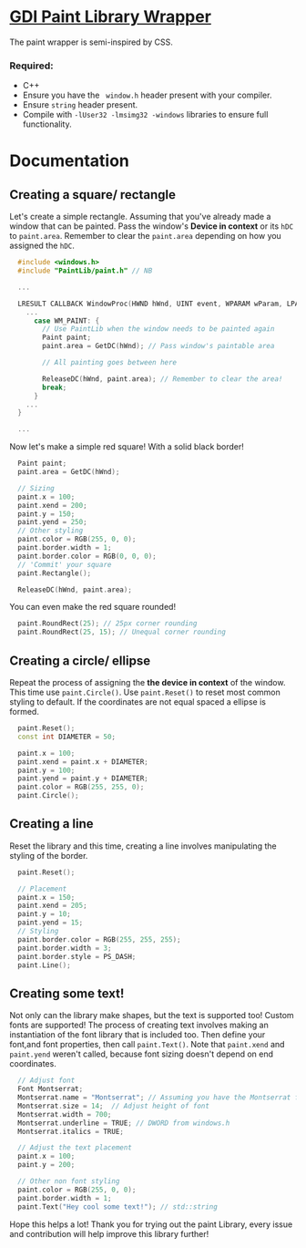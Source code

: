 <h1><u>GDI Paint Library Wrapper</u></h1>

The paint wrapper is semi-inspired by CSS. 

<h3>Required:</h3>

- C++
- Ensure you have the ``` window.h``` header present with your compiler.
- Ensure ```string``` header present.
- Compile with `-lUser32 -lmsimg32 -windows` libraries to ensure full functionality.

<h1>Documentation</h1>

<h2>Creating a square/ rectangle</h2>

Let's create a simple rectangle. Assuming that you've already made a window that can be painted. Pass the window's <b>Device in context</b> or its `hDC` to `paint.area`. 
Remember to clear the `paint.area` depending on how you assigned the `hDC`.

```cpp
  #include <windows.h>
  #include "PaintLib/paint.h" // NB

  ...

  LRESULT CALLBACK WindowProc(HWND hWnd, UINT event, WPARAM wParam, LPARAM lParam) {
    ...
      case WM_PAINT: { 
        // Use PaintLib when the window needs to be painted again
        Paint paint;
        paint.area = GetDC(hWnd); // Pass window's paintable area

        // All painting goes between here

        ReleaseDC(hWnd, paint.area); // Remember to clear the area!
        break;
      }
    ...
  }

  ...
```

Now let's make a simple red square! With a solid black border!

```cpp
  Paint paint;
  paint.area = GetDC(hWnd);

  // Sizing
  paint.x = 100;
  paint.xend = 200;
  paint.y = 150;
  paint.yend = 250;
  // Other styling
  paint.color = RGB(255, 0, 0);
  paint.border.width = 1;
  paint.border.color = RGB(0, 0, 0);
  // 'Commit' your square
  paint.Rectangle();

  ReleaseDC(hWnd, paint.area);
```

You can even make the red square rounded!
```cpp
  paint.RoundRect(25); // 25px corner rounding
  paint.RoundRect(25, 15); // Unequal corner rounding
```

<h2>Creating a circle/ ellipse</h2>

Repeat the process of assigning the <b>the device in context</b> of the window. This time use ```paint.Circle()```. Use ```paint.Reset()``` to reset most common styling to default.
If the coordinates are not equal spaced a ellipse is formed.

```cpp
  paint.Reset();
  const int DIAMETER = 50;

  paint.x = 100;
  paint.xend = paint.x + DIAMETER;
  paint.y = 100;
  paint.yend = paint.y + DIAMETER;
  paint.color = RGB(255, 255, 0);
  paint.Circle();
```

<h2>Creating a line</h2>

Reset the library and this time, creating a line involves manipulating the styling of the border. 

```cpp
  paint.Reset();

  // Placement
  paint.x = 150;
  paint.xend = 205;
  paint.y = 10;
  paint.yend = 15;
  // Styling
  paint.border.color = RGB(255, 255, 255);
  paint.border.width = 3;
  paint.border.style = PS_DASH;
  paint.Line();
```

<h2>Creating some text!</h2>

Not only can the library make shapes, but the text is supported too! Custom fonts are supported!
The process of creating text involves making an instantiation of the font library that is included too. Then define your font,and  font properties, then call ```paint.Text()```. Note that ```paint.xend``` and ```paint.yend``` weren't called, because font sizing doesn't depend on end coordinates.

```cpp
  // Adjust font
  Font Montserrat;
  Montserrat.name = "Montserrat"; // Assuming you have the Montserrat font pack installed otherwise default font used
  Montserrat.size = 14;  // Adjust height of font
  Montserrat.width = 700;
  Montserrat.underline = TRUE; // DWORD from windows.h
  Montserrat.italics = TRUE;

  // Adjust the text placement
  paint.x = 100;
  paint.y = 200;

  // Other non font styling
  paint.color = RGB(255, 0, 0);
  paint.border.width = 1;
  paint.Text("Hey cool some text!"); // std::string
```

Hope this helps a lot! Thank you for trying out the paint Library, every issue and contribution will help improve this library further! 
